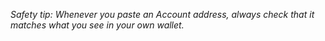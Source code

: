 _Safety tip: Whenever you paste an Account address, always check that it matches what you see in your own wallet._
